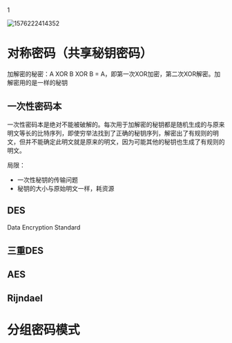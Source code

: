 1

![1576222414352](C:\Users\zwz\AppData\Roaming\Typora\typora-user-images\1576222414352.png)



# 对称密码（共享秘钥密码）

加解密的秘密：A XOR B XOR B = A，即第一次XOR加密，第二次XOR解密。加解密用的是一样的秘钥



## 一次性密码本

一次性密码本是绝对不能被破解的。每次用于加解密的秘钥都是随机生成的与原来明文等长的比特序列，即使穷举法找到了正确的秘钥序列，解密出了有规则的明文，但并不能确定此明文就是原来的明文，因为可能其他的秘钥也生成了有规则的明文。

局限：

- 一次性秘钥的传输问题
- 秘钥的大小与原始明文一样，耗资源



## DES

Data Encryption Standard



## 三重DES

## AES

## Rijndael





# 分组密码模式

